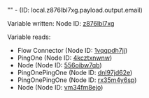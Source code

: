 "" - (ID: local.z876lbl7xg.payload.output.email)

Variable written:
Node ID: [z876lbl7xg](../nodes/z876lbl7xg.md)

Variable reads:
* Flow Connector (Node ID: [1vqqpdh7jj](../nodes/1vqqpdh7jj.md))
* PingOne (Node ID: [4kcztxnwnw](../nodes/4kcztxnwnw.md))
* Node (Node ID: [556oibw7qb](../nodes/556oibw7qb.md))
* PingOnePingOne (Node ID: [dnl97jd62e](../nodes/dnl97jd62e.md))
* PingOnePingOne (Node ID: [rx35m4y6sp](../nodes/rx35m4y6sp.md))
* Node (Node ID: [vm34fm8ejo](../nodes/vm34fm8ejo.md))
